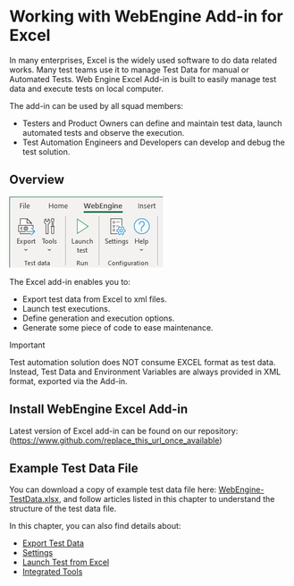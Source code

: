 # Working with WebEngine Add-in for Excel

In many enterprises, Excel is the widely used software to do data related works. Many test teams use it to manage Test Data for manual or Automated Tests.
Web Engine Excel Add-in is built to easily manage test data and execute tests on local computer.

The add-in can be used by all squad members:
* Testers and Product Owners can define and maintain test data, launch automated tests and observe the execution.
* Test Automation Engineers and Developers can develop and debug the test solution.

## Overview

![Excel Addin](../images/excel-addin.png)

The Excel add-in enables you to:

* Export test data from Excel to xml files.
* Launch test executions.
* Define generation and execution options.
* Generate some piece of code to ease maintenance.

> [!IMPORTANT]
> Test automation solution does NOT consume EXCEL format as test data.
> Instead, Test Data and Environment Variables are always provided in XML format, exported via the Add-in.

## Install WebEngine Excel Add-in
Latest version of Excel add-in can be found on our repository: (https://www.github.com/replace_this_url_once_available)

## Example Test Data File
You can download a copy of example test data file here: [WebEngine-TestData.xlsx](../files/WebEngine-TestData.xlsx), and follow articles listed in this chapter to understand the structure of the test data file.

In this chapter, you can also find details about:
* [Export Test Data](excel-addin-export.md)
* [Settings](excel-addin-settings.md)
* [Launch Test from Excel](excel-addin-settings.md)
* [Integrated Tools](excel-addin-settings.md)



